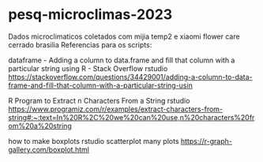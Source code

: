 # pesq-microclimas-2023
Dados microclimaticos coletados com mijia temp2 e xiaomi flower care cerrado brasilia
Referencias para os scripts:

dataframe - Adding a column to data.frame and fill that column with a particular string using R - Stack Overflow rstudio
https://stackoverflow.com/questions/34429001/adding-a-column-to-data-frame-and-fill-that-column-with-a-particular-string-usin

R Program to Extract n Characters From a String rstudio
https://www.programiz.com/r/examples/extract-characters-from-string#:~:text=In%20R%2C%20we%20can%20use,n%20characters%20from%20a%20string

how to make boxplots rstudio scatterplot many plots
https://r-graph-gallery.com/boxplot.html

